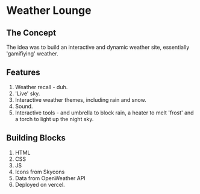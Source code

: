 # Weather Lounge

## The Concept
The idea was to build an interactive and dynamic weather site, essentially 'gamifiying' weather. 

## Features
1. Weather recall - duh.
2. 'Live' sky.
3. Interactive weather themes, including rain and snow. 
4. Sound.
5. Interactive tools - and umbrella to block rain, a heater to melt 'frost' and a torch to light up the night sky.

## Building Blocks
1. HTML
2. CSS
3. JS
4. Icons from Skycons
5. Data from OpenWeather API
6. Deployed on vercel.